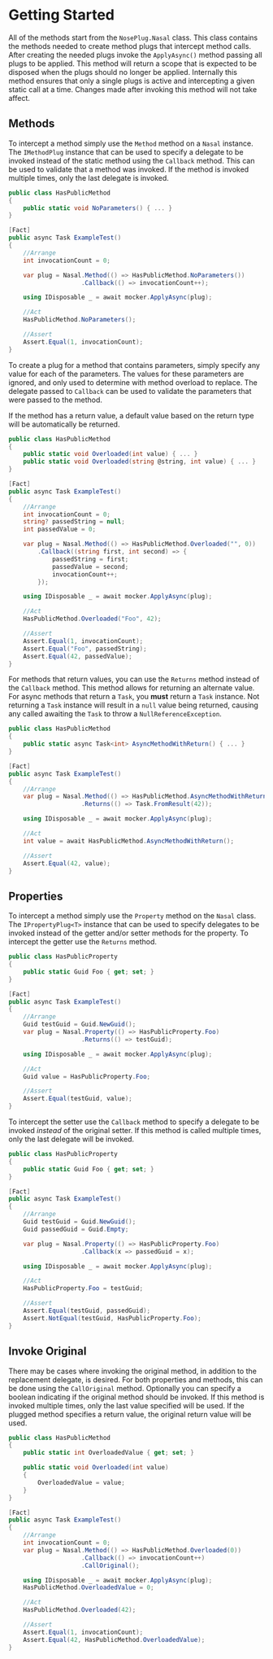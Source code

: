 # Getting Started

All of the methods start from the `NosePlug.Nasal` class. This class contains the methods needed to create method plugs that intercept method calls. After creating the needed plugs invoke the `ApplyAsync()` method passing all plugs to be applied. This method will return a scope that is expected to be disposed when the plugs should no longer be applied. Internally this method ensures that only a single plugs is active and intercepting a given static call at a time. Changes made after invoking this method will not take affect.

## Methods

To intercept a method simply use the `Method` method on a `Nasal` instance. The `IMethodPlug` instance that can be used to specify a delegate to be invoked instead of the static method using the `Callback` method. This can be used to validate that a method was invoked. If the method is invoked multiple times, only the last delegate is invoked.

```C#
public class HasPublicMethod
{
    public static void NoParameters() { ... }
}

[Fact]
public async Task ExampleTest()
{
    //Arrange
    int invocationCount = 0;

    var plug = Nasal.Method(() => HasPublicMethod.NoParameters())
                    .Callback(() => invocationCount++);

    using IDisposable _ = await mocker.ApplyAsync(plug);

    //Act
    HasPublicMethod.NoParameters();

    //Assert
    Assert.Equal(1, invocationCount);
}
```

To create a plug for a method that contains parameters, simply specify any value for each of the parameters. The values for these parameters are ignored, and only used to determine with method overload to replace. The delegate passed to `Callback` can be used to validate the parameters that were passed to the method.

If the method has a return value, a default value based on the return type will be automatically be returned.

```C#
public class HasPublicMethod
{
    public static void Overloaded(int value) { ... }
    public static void Overloaded(string @string, int value) { ... }
}

[Fact]
public async Task ExampleTest()
{
    //Arrange
    int invocationCount = 0;
    string? passedString = null;
    int passedValue = 0;

    var plug = Nasal.Method(() => HasPublicMethod.Overloaded("", 0))
        .Callback((string first, int second) => {
            passedString = first;
            passedValue = second;
            invocationCount++;
        });

    using IDisposable _ = await mocker.ApplyAsync(plug);

    //Act
    HasPublicMethod.Overloaded("Foo", 42);

    //Assert
    Assert.Equal(1, invocationCount);
    Assert.Equal("Foo", passedString);
    Assert.Equal(42, passedValue);
}
```

For methods that return values, you can use the `Returns` method instead of the `Callback` method. This method allows for returning an alternate value. For async methods that return a `Task`, you **must** return a `Task` instance. Not returning a `Task` instance will result in a `null` value being returned, causing any called awaiting the `Task` to throw a `NullReferenceException`. 

```C#
public class HasPublicMethod
{
    public static async Task<int> AsyncMethodWithReturn() { ... }
}

[Fact]
public async Task ExampleTest()
{
    //Arrange
    var plug = Nasal.Method(() => HasPublicMethod.AsyncMethodWithReturn())
                    .Returns(() => Task.FromResult(42));

    using IDisposable _ = await mocker.ApplyAsync(plug);

    //Act
    int value = await HasPublicMethod.AsyncMethodWithReturn();

    //Assert
    Assert.Equal(42, value);
}
```

## Properties

To intercept a method simply use the `Property` method on the `Nasal` class. The `IPropertyPlug<T>` instance that can be used to specify delegates to be invoked instead of the getter and/or setter methods for the property. To intercept the getter use the `Returns` method.  

```C#
public class HasPublicProperty
{
    public static Guid Foo { get; set; }
}

[Fact]
public async Task ExampleTest()
{
    //Arrange
    Guid testGuid = Guid.NewGuid();
    var plug = Nasal.Property(() => HasPublicProperty.Foo)
                    .Returns(() => testGuid);

    using IDisposable _ = await mocker.ApplyAsync(plug);

    //Act
    Guid value = HasPublicProperty.Foo;

    //Assert
    Assert.Equal(testGuid, value);
}
```

To intercept the setter use the `Callback` method to specify a delegate to be invoked *instead* of the original setter. If this method is called multiple times, only the last delegate will be invoked.

```C#
public class HasPublicProperty
{
    public static Guid Foo { get; set; }
}

[Fact]
public async Task ExampleTest()
{
    //Arrange
    Guid testGuid = Guid.NewGuid();
    Guid passedGuid = Guid.Empty;

    var plug = Nasal.Property(() => HasPublicProperty.Foo)
                    .Callback(x => passedGuid = x);

    using IDisposable _ = await mocker.ApplyAsync(plug);

    //Act
    HasPublicProperty.Foo = testGuid;

    //Assert
    Assert.Equal(testGuid, passedGuid);
    Assert.NotEqual(testGuid, HasPublicProperty.Foo);
}
```

## Invoke Original

There may be cases where invoking the original method, in addition to the replacement delegate, is desired. For both properties and methods, this can be done using the `CallOriginal` method. Optionally you can specify a boolean indicating if the original method should be invoked. If this method is invoked multiple times, only the last value specified will be used. If the plugged method specifies a return value, the original return value will be used.

```C#
public class HasPublicMethod
{
    public static int OverloadedValue { get; set; }

    public static void Overloaded(int value)
    {
        OverloadedValue = value;
    }
}

[Fact]
public async Task ExampleTest()
{
    //Arrange
    int invocationCount = 0;
    var plug = Nasal.Method(() => HasPublicMethod.Overloaded(0))
                    .Callback(() => invocationCount++)
                    .CallOriginal();

    using IDisposable _ = await mocker.ApplyAsync(plug);
    HasPublicMethod.OverloadedValue = 0;

    //Act
    HasPublicMethod.Overloaded(42);

    //Assert
    Assert.Equal(1, invocationCount);
    Assert.Equal(42, HasPublicMethod.OverloadedValue);
}
```

